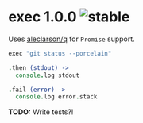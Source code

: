 
# exec 1.0.0 ![stable](https://img.shields.io/badge/stability-stable-4EBA0F.svg?style=flat)

Uses [aleclarson/q](https://github.com/aleclarson/q) for `Promise` support.

```coffee
exec "git status --porcelain"

.then (stdout) ->
  console.log stdout

.fail (error) ->
  console.log error.stack
```

**TODO:** Write tests?!
